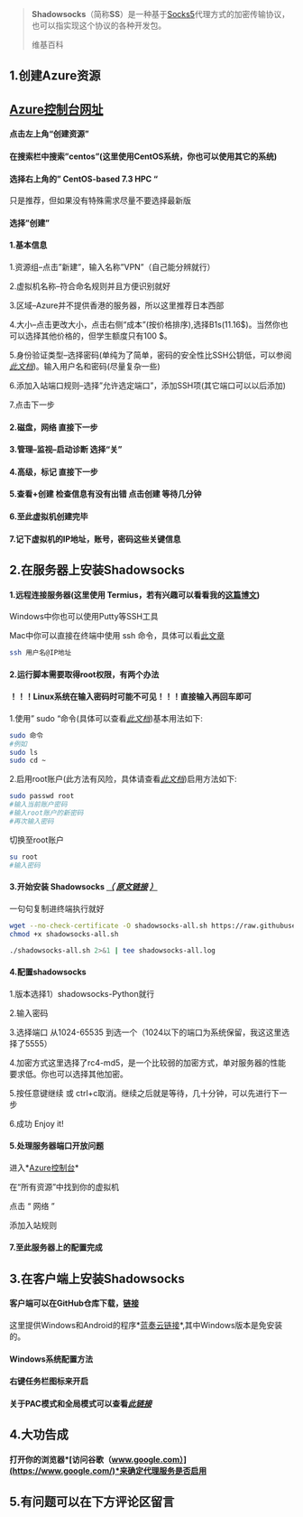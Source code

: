 > **Shadowsocks**（简称**SS**）是一种基于[Socks5](https://zh.wikipedia.org/wiki/SOCKS#SOCK5)代理方式的加密传输协议，也可以指实现这个协议的各种开发包。
>
> 维基百科

## 1.创建Azure资源

## [Azure控制台网址](https://portal.azure.com/#home)

#### 点击左上角“创建资源”

#### 在搜索栏中搜索”centos”(这里使用CentOS系统，你也可以使用其它的系统)

#### 选择右上角的” CentOS-based 7.3 HPC “

只是推荐，但如果没有特殊需求尽量不要选择最新版

#### 选择”创建”

#### 1.基本信息

1.资源组–点击”新建”，输入名称”VPN”（自己能分辨就行）

2.虚拟机名称–符合命名规则并且方便识别就好

3.区域–Azure并不提供香港的服务器，所以这里推荐日本西部

4.大小–点击更改大小，点击右侧“成本”(按价格排序),选择B1s(11.16$)。当然你也 可以选择其他价格的，但学生额度只有100 $。

5.身份验证类型–选择密码(单纯为了简单，密码的安全性比SSH公钥低，可以参阅[*此文档*](https://docs.microsoft.com/zh-cn/azure/virtual-machines/linux/mac-create-ssh-keys))。输入用户名和密码(尽量复杂一些)

6.添加入站端口规则–选择”允许选定端口”，添加SSH项(其它端口可以以后添加)

7.点击下一步

#### 2.磁盘，网络 直接下一步

#### 3.管理–监视–启动诊断 选择“关”

#### 4.高级，标记 直接下一步

#### 5.查看+创建 检查信息有没有出错 点击创建 等待几分钟

#### 6.至此虚拟机创建完毕

#### 7.记下虚拟机的IP地址，账号，密码这些关键信息

## 2.在服务器上安装Shadowsocks

#### 1.远程连接服务器(这里使用 Termius，若有兴趣可以看看我的[这篇博文](http://vincc.me/121/))

Windows中你也可以使用Putty等SSH工具

Mac中你可以直接在终端中使用 ssh 命令，具体可以看[此文章](https://www.jianshu.com/p/cc09e761601b)

```bash
ssh 用户名@IP地址
```

#### 2.运行脚本需要取得root权限，有两个办法

#### ！！！Linux系统在输入密码时可能不可见！！！直接输入再回车即可

1.使用” sudo “命令(具体可以查看[*此文档*](https://www.runoob.com/linux/linux-comm-sudo.html))基本用法如下:

```bash
sudo 命令
#例如
sudo ls
sudo cd ~
```

2.启用root账户(此方法有风险，具体请查看[*此文档*](https://blog.csdn.net/LJFPHP/article/details/78600002))启用方法如下:

```bash
sudo passwd root
#输入当前账户密码
#输入root账户的新密码
#再次输入密码
```

切换至root账户

```bash
su root
#输入密码
```

#### 3.开始安装 Shadowsocks *[（](https://www.eyuyun.com/30.html)* *[原文链接](https://www.eyuyun.com/30.html)* *[）](https://www.eyuyun.com/30.html)*

一句句复制进终端执行就好

```bash
wget --no-check-certificate -O shadowsocks-all.sh https://raw.githubusercontent.com/teddysun/shadowsocks_install/master/shadowsocks-all.sh
chmod +x shadowsocks-all.sh
```



```bash
./shadowsocks-all.sh 2>&1 | tee shadowsocks-all.log
```

#### 4.配置shadowsocks

1.版本选择1）shadowsocks-Python就行

2.输入密码

3.选择端口 从1024-65535 到选一个（1024以下的端口为系统保留，我这这里选择了5555）

4.加密方式这里选择了rc4-md5，是一个比较弱的加密方式，单对服务器的性能要求低。你也可以选择其他加密。

5.按任意键继续 或 ctrl+c取消。继续之后就是等待，几十分钟，可以先进行下一步

6.成功 Enjoy it!

#### 5.处理服务器端口开放问题

进入*[Azure控制台](https://portal.azure.com/#home)*

在“所有资源”中找到你的虚拟机

点击 “ 网络 ”

添加入站规则



#### 7.至此服务器上的配置完成

## 3.在客户端上安装Shadowsocks

#### 客户端可以在GitHub仓库下载，[链接](https://github.com/shadowsocks)

这里提供Windows和Android的程序*[蓝奏云链接](https://www.lanzous.com/b979118)*,其中Windows版本是免安装的。

#### Windows系统配置方法

#### 右键任务栏图标来开启

#### 关于PAC模式和全局模式可以查看[*此链接*](https://zhidao.baidu.com/question/435763973206125324.html)

## 4.大功告成

#### 打开你的浏览器*[访问谷歌（www.google.com）](https://www.google.com/)*来确定代理服务是否启用

## 5.有问题可以在下方评论区留言